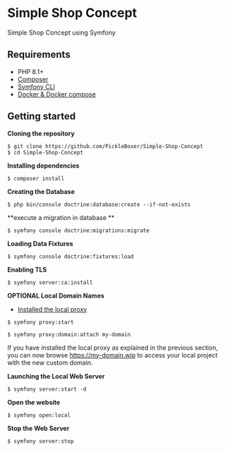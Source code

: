 Simple Shop Concept
==========

Simple Shop Concept using Symfony

Requirements
------------

- PHP 8.1+
- [Composer](https://getcomposer.org/download)
- [Symfony CLI](https://symfony.com/download)
- [Docker & Docker compose](https://docs.docker.com/get-docker)

Getting started
---------------

**Cloning the repository**

```
$ git clone https://github.com/PickleBoxer/Simple-Shop-Concept
$ cd Simple-Shop-Concept
```

**Installing dependencies**

```
$ composer install
```

**Creating the Database**

```
$ php bin/console doctrine:database:create --if-not-exists
```

**execute a migration in database **

```
$ symfony console doctrine:migrations:migrate
```

**Loading Data Fixtures**

```
$ symfony console doctrine:fixtures:load
```

**Enabling TLS**

```
$ symfony server:ca:install
```

**OPTIONAL Local Domain Names**

- [Installed the local proxy](https://symfony.com/doc/current/setup/symfony_server.html#local-domain-names)

```
$ symfony proxy:start

$ symfony proxy:domain:attach my-domain
```

If you have installed the local proxy as explained in the previous section, you can now browse https://my-domain.wip to access your local project with the new custom domain.

**Launching the Local Web Server**

```
$ symfony server:start -d
```

**Open the website**

```
$ symfony open:local
```

**Stop the Web Server**

```
$ symfony server:stop
```